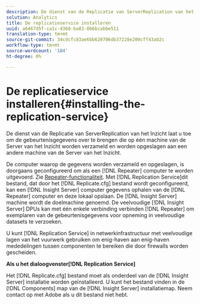 ```yaml
---
description: De dienst van de Replicatie van ServerReplication van het Inzicht laat u toe om de gebeurtenisgegevens over te brengen die op één machine van de Server van het Inzicht worden verzameld en worden opgeslagen aan een andere machine van de Server van het Inzicht.
solution: Analytics
title: De replicatieservice installeren
uuid: a6467d5f-ca1c-4368-ba83-0b6bcabbe511
translation-type: tm+mt
source-git-commit: 34cdcfc83ae6bb620706db37228e200cff43ab2c
workflow-type: tm+mt
source-wordcount: '184'
ht-degree: 0%

---
```



# De replicatieservice installeren{#installing-the-replication-service}

De dienst van de Replicatie van ServerReplication van het Inzicht laat u toe om de gebeurtenisgegevens over te brengen die op één machine van de Server van het Inzicht worden verzameld en worden opgeslagen aan een andere machine van de Server van het Inzicht.

De computer waarop de gegevens worden verzameld en opgeslagen, is doorgaans geconfigureerd om als een [!DNL Repeater] computer te worden uitgevoerd. Zie [Repeater-functionaliteit](../../../home/c-inst-svr/c-rptr-fntly/c-rptr-fntly.md). Met [!DNL Replication Service]dit bestand, dat door het [!DNL Replicate.cfg] bestand wordt geconfigureerd, kan een [!DNL Insight Server] computer gegevens ophalen van de [!DNL Repeater] computer en deze lokaal opslaan. De [!DNL Insight Server] machine wordt de doelmachine genoemd. De veelvoudige [!DNL Insight Server] DPUs kan met één enkele verbinding verbinden [!DNL Repeater] om exemplaren van de gebeurtenisgegevens voor opneming in veelvoudige datasets te verzoeken.

U kunt [!DNL Replication Service] in netwerkinfrastructuur met veelvoudige lagen van het vuurwerk gebruiken om enig-haven aan enig-haven mededelingen tussen componenten te bereiken die door firewalls worden gescheiden.

**Als u het dialoogvenster[!DNL Replication Service]**

Het [!DNL Replicate.cfg] bestand moet als onderdeel van de [!DNL Insight Server] installatie worden geïnstalleerd. U kunt het bestand vinden in de [!DNL Components] map van de [!DNL Insight Server] installatiemap. Neem contact op met Adobe als u dit bestand niet hebt.
